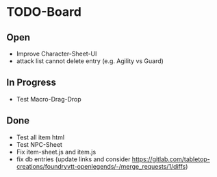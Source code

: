 # TODO-Board

## Open
- Improve Character-Sheet-UI
- attack list cannot delete entry (e.g. Agility vs Guard)

## In Progress
- Test Macro-Drag-Drop

## Done
- Test all item html
- Test NPC-Sheet
- Fix item-sheet.js and item.js
- fix db entries (update links and consider https://gitlab.com/tabletop-creations/foundryvtt-openlegends/-/merge_requests/1/diffs)

